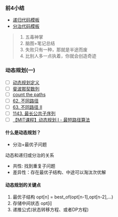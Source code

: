 ### 前4小结
- [递归代码模板](https://shimo.im/docs/EICAr9lRPUIPHxsH/read)
- [分治代码模板](https://shimo.im/docs/zvlDqLLMFvcAF79A/read)

> 1. 五毒神掌
> 2. 脑图+笔记总结
> 3. 失败只有一种，那就是半途而废
> 4. 比别人多一点执着，你就会创造奇迹

### 动态规划(一)
- [ ] [动态规划定义](https://www.geeksforgeeks.org/dynamic-programming/)
- [ ] [斐波那契数列](https://leetcode-cn.com/problems/fibonacci-number/)
- [ ] [count the paths]()
- [ ] [62. 不同路径](https://leetcode-cn.com/problems/unique-paths/)
- [ ] [63. 不同路径 II](https://leetcode-cn.com/problems/unique-paths-ii/)
- [ ] [1143. 最长公共子序列](https://leetcode-cn.com/problems/longest-common-subsequence/)
- [ ] [【MIT课程】动态规划 I - 最短路径算法](https://www.bilibili.com/video/av53233912)

#### 什么是动态规划？
- 分治+最优子问题

动态和递归或分治的关系
- 共性: 找到重复子问题
- 差异性：存在最优子结构、中途可以淘汰次优解

#### 动态规划的关键点
1. 最优子结构 opt[n] = best_of(opt[n-1],opt[n-2],...)
2. 存储中间状态 opt[i]
3. 递推公式(状态转移方程、或者DP方程)


